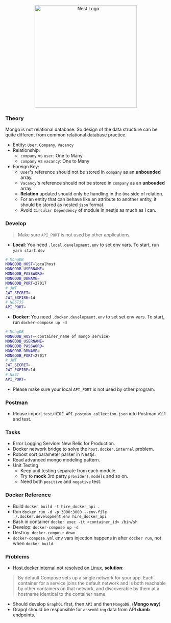 <p align="center">
  <a href="http://nestjs.com/" target="blank"><img src="https://nestjs.com/img/logo_text.svg" width="320" alt="Nest Logo" /></a>
</p>

### Theory
Mongo is not relational database. So design of the data structure can be quite different from common relational database practice. 
- Entity: `User`, `Company`, `Vacancy`
- Relationship:
  - `company` vs `user`: One to Many
  - `company` vs `vacancy`: One to Many
- Foreign Key:
  - `User`'s reference should not be stored in `company` as an **unbounded** array.
  - `Vacancy`'s reference should not be stored in `company` as an **unbouded** array.
  - **Relation** updated should only be handling in the `One` side of relation.
  - For an entity that can behave like an attribute to another entity, it should be stored as nested `json` format.
  - Avoid `Circular Dependency` of module in nestjs as much as I can.

### Develop
> Make sure `API_PORT` is not used by other applications.
- **Local**: You need `.local.development.env` to set env vars. To start, run `yarn start:dev`
```sh
# MongDB
MONGODB_HOST=localhost
MONGODB_USERNAME=
MONGODB_PASSWORD=
MONGODB_DBNAME=
MONGODB_PORT=27017
# JWT
JWT_SECRET=
JWT_EXPIRE=1d
# NESTJS
API_PORT=
```
- **Docker**: You need `.docker.development.env` to set set env vars. To start, run `docker-compose up -d`
```sh
# MongDB
MONGODB_HOST=<container_name of mongo service>
MONGODB_USERNAME=
MONGODB_PASSWORD=
MONGODB_DBNAME=
MONGODB_PORT=27017
# JWT
JWT_SECRET=
JWT_EXPIRE=1d
# NEST
API_PORT=
```
- Please make sure your local `API_PORT` is not used by other program.
### Postman
- Please import `test/HIRE API.postman_collection.json` into Postman v2.1 and test.
### Tasks
- Error Logging Service: New Relic for Production.
- Docker network bridge to solve the `host.docker.internal` problem.
- Robost sort parameter parser in Nestjs.
- Read advanced mongo modeling pattern.
- Unit Testing
  - Keep unit testing separate from each module.
  - Try to  **mock** 3rd party `providers`, `models` and so on.
  - Need both `positive` and `negative` test.
### Docker Reference
- Build `docker build -t hire_docker_api .`
- Run `docker run -d -p 3000:3000 --env-file ./.docker.development.env hire_docker_api`
- Bash in container `docker exec -it <container_id> /bin/sh`
- Develop: `docker-compose up -d`
- Destroy: `docker-compose down`
- `docker-compose.yml` env vars injection happens in after `docker run`, not when `docker build`.
### Problems
- [Host.docker.internal not resolved on Linux](https://github.com/botfront/botfront-starter/issues/1), **solution**:
> By default Compose sets up a single network for your app. Each container for a service joins the default network and is both reachable by other containers on that network, and discoverable by them at a hostname identical to the container name.
- Should develop `GraphQL` first, then `API` and then `MongoDB`. (**Mongo way**)
- Grapql should be responsible for `assembling` data from API **dumb** endpoints.